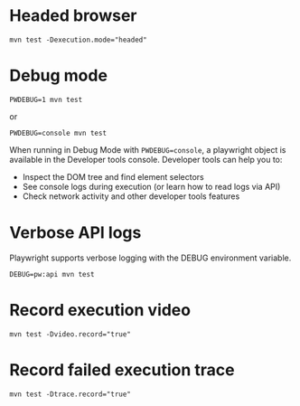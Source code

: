 # Headed browser

`mvn test -Dexecution.mode="headed"`

# Debug mode

`PWDEBUG=1 mvn test`

or

`PWDEBUG=console mvn test`

When running in Debug Mode with `PWDEBUG=console`, a playwright object is available in the Developer tools console.
Developer tools can help you to:

* Inspect the DOM tree and find element selectors
* See console logs during execution (or learn how to read logs via API)
* Check network activity and other developer tools features

# Verbose API logs

Playwright supports verbose logging with the DEBUG environment variable.

`DEBUG=pw:api mvn test`

# Record execution video

`mvn test -Dvideo.record="true"`

# Record failed execution trace

`mvn test -Dtrace.record="true"`
